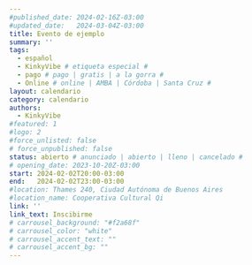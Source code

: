 ```yaml
---
#published_date: 2024-02-16Z-03:00
#updated_date:   2024-03-04Z-03:00
title: Evento de ejemplo
summary: ''
tags:
  - español
  - KinkyVibe # etiqueta especial #
  - pago # pago | gratis | a la gorra #
  - Online # online | AMBA | Córdoba | Santa Cruz #
layout: calendario
category: calendario
authors:
  - KinkyVibe
#featured: 1
#logo: 2
#force_unlisted: false
# force_unpublished: false
status: abierto # anunciado | abierto | lleno | cancelado #
# opening_date: 2023-10-20Z-03:00
start: 2024-02-02T20:00-03:00
end:   2024-02-02T23:00-03:00
#location: Thames 240, Ciudad Autónoma de Buenos Aires
#location_name: Cooperativa Cultural Qi
link: ''
link_text: Inscibirme
# carrousel_background: "#f2a68f"
# carrousel_color: "white"
# carrousel_accent_text: ""
# carrousel_accent_bg: ""
---
```

